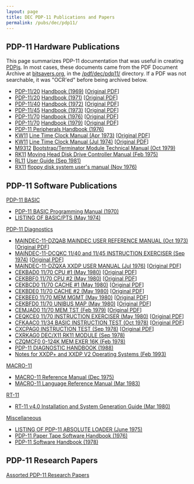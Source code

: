 ```yaml
---
layout: page
title: DEC PDP-11 Publications and Papers
permalink: /pubs/dec/pdp11/
---
```


PDP-11 Hardware Publications
----------------------------

This page summarizes PDP-11 documentation that was useful in creating [PDPjs](/modules/pdp11/).  In most cases,
these documents came from the PDF Document Archive at [bitsavers.org](http://bitsavers.org),  in the [/pdf/dec/pdp11/](http://bitsavers.org/pdf/dec/pdp11/)
directory.  If a PDF was not searchable, it was "OCR'ed" before being archived below. 

- [PDP-11/20](1120/) [Handbook (1969)](https://1drv.ms/b/s!ArcO_mFRe1Z9gp4H3X0WfHlTGsvvLQ) [[Original PDF](http://research.microsoft.com/en-us/um/people/gbell/Digital/PDP%2011%20Handbook%201969.pdf)]
- [PDP-11/20](1120/) [Handbook (1971)](https://1drv.ms/b/s!ArcO_mFRe1Z9gp5O19e4cBRGbdaWgw) [[Original PDF](http://bitsavers.org/pdf/dec/pdp11/handbooks/PDP1120_Handbook_1972.pdf)]
- [PDP-11/40](1140/) [Handbook (1972)](https://1drv.ms/b/s!ArcO_mFRe1Z9gp4IyDeAWMlPpDJyZw) [[Original PDF](http://bitsavers.org/pdf/dec/pdp11/handbooks/PDP-11_40_Processor_Handbook_1972.pdf)]
- [PDP-11/45](1145/) [Handbook (1973)](https://1drv.ms/b/s!ArcO_mFRe1Z9gp4s5icyHXp3hgMqrg) [[Original PDF](http://bitsavers.org/pdf/dec/pdp11/handbooks/PDP1145_Handbook_1973.pdf)]
- [PDP-11/70](1170/) [Handbook (1976)](https://1drv.ms/b/s!ArcO_mFRe1Z9gp5IB50VEytKiQFzWw) [[Original PDF](http://bitsavers.org/pdf/dec/pdp11/1170/PDP-11_70_Handbook_1977-78.pdf)]
- [PDP-11/70](1170/) [Handbook (1979)](https://1drv.ms/b/s!ArcO_mFRe1Z9gp5Qp06CeNiHG8RfCQ) [[Original PDF](http://bitsavers.org/pdf/dec/pdp11/handbooks/PDP11_Handbook1979.pdf)]
- [PDP-11 Peripherals Handbook (1976)](https://1drv.ms/b/s!ArcO_mFRe1Z9gp5KhoASjxuqs-WIMg)
- [KW11](kw11/) [Line Time Clock Manual (Apr 1973)](https://1drv.ms/b/s!ArcO_mFRe1Z9gp4vNKPjaYOst79MPQ) [[Original PDF](http://bitsavers.org/pdf/dec/unibus/DEC-11-HKWB-D_KW11L_Apr73.pdf)]
- [KW11](kw11/) [Line Time Clock Manual (Jul 1974)](https://1drv.ms/b/s!ArcO_mFRe1Z9gp4xgYqGE7zUjzxDcA) [[Original PDF](http://bitsavers.org/pdf/dec/pdp11/1140/EK-KW11L_TM-002_KW11-L_Line_Time_Clock_Manual_Jul74.pdf)]
- [M9312](m9312/) [Bootstrap/Terminator Module Technical Manual (Oct 1979)](https://1drv.ms/b/s!ArcO_mFRe1Z9gp5DO8zjR5aGaVQLfQ)
- [RK11](rk11/) [Moving Head Disk Drive Controller Manual (Feb 1975)](https://1drv.ms/b/s!ArcO_mFRe1Z9gp4yGNCFfdg1i5imxQ)
- [RL11](rl11/) [User Guide (Sep 1981)](https://1drv.ms/b/s!ArcO_mFRe1Z9gp5Jet0sMW2IMFFz7g)
- [RX11](rx11/) [floppy disk system user's manual (Nov 1976)](https://1drv.ms/b/s!ArcO_mFRe1Z9gp5P8P3dVVsTbpw-IA)

PDP-11 Software Publications
----------------------------

[PDP-11 BASIC](basic/)

- [PDP-11 BASIC Programming Manual (1970)](https://1drv.ms/b/s!ArcO_mFRe1Z9gp4hZ_ESc_wYWccLhg)
- [LISTING OF BASIC/PTS (May 1974)](https://1drv.ms/b/s!ArcO_mFRe1Z9gp5MAsiyvxS9IriR_w)

[PDP-11 Diagnostics](diags/)

- [MAINDEC-11-DZQAB MAINDEC USER REFERENCE MANUAL (Oct 1973)](https://1drv.ms/b/s!ArcO_mFRe1Z9gp4RIs4XFo4GvOtA6Q) [[Original PDF](http://bitsavers.org/pdf/dec/pdp11/xxdp/MAINDEC-11-DZQAB-B-D_MAINDEC_User_Reference_Manual_Oct73.pdf)]
- [MAINDEC-11-DCQKC 11/40 and 11/45 INSTRUCTION EXERCISER (Sep 1974)](https://1drv.ms/b/s!ArcO_mFRe1Z9gp4ebuUvYWlXBLnWCw) [[Original PDF](http://bitsavers.org/pdf/dec/pdp11/xxdp/diag_listings/1140_45/028_MAINDEC-11-DCQKC-D_D_1140_1145_INSTRUCTION_EXERCISER_Sep74.pdf)]
- [MAINDEC-11-DZQXA XXDP USER MANUAL (Jul 1976)](https://1drv.ms/b/s!ArcO_mFRe1Z9gp4Q8sZkmtVBwVQ_CA) [[Original PDF](http://bitsavers.org/pdf/dec/pdp11/xxdp/MAINDEC-11-DZQXA-I-D_XXDP_User_Manual_Jul76.pdf)]
- [CEKBAD0 11/70 CPU #1 (May 1980)](https://1drv.ms/b/s!ArcO_mFRe1Z9gp46rtFNcs5qr4fnXw) [[Original PDF](http://bitsavers.org/pdf/dec/pdp11/microfiche/ftp.j-hoppe.de/bw/gh/AH-7963D-MC__PDP-11-70__11-70_CPU_%231__CEKBAD0__%28C%2975-80.pdf)]
- [CEKBBF0 11/70 CPU #2 (May 1980)](https://1drv.ms/b/s!ArcO_mFRe1Z9gp4-Dzi21kgl138RAQ) [[Original PDF](http://bitsavers.org/pdf/dec/pdp11/microfiche/ftp.j-hoppe.de/bw/gh/AH-7968F-MC__PDP11-70__11-70_CPU_%232__CEKBBF0__%28C%2975,80.pdf)]
- [CEKBCD0 11/70 CACHE #1 (May 1980)](https://1drv.ms/b/s!ArcO_mFRe1Z9gp48PagrfjrEdgHdgw) [[Original PDF](http://bitsavers.org/pdf/dec/pdp11/microfiche/ftp.j-hoppe.de/bw/gh/AH-0010D-MC__PDP11-70-74__11-70_CACHE_%231__CEKBCD0__%28C%2975,80.pdf)]
- [CEKBDE0 11/70 CACHE #2 (May 1980)](https://1drv.ms/b/s!ArcO_mFRe1Z9gp5F5Ij6QDClnIpJaQ) [[Original PDF](http://bitsavers.org/pdf/dec/pdp11/microfiche/ftp.j-hoppe.de/bw/gh/AH-7972E-MC__PDP11-70-74__11-70_CACHE_%232__CEKBDE0__%28C%2975,80.pdf)]
- [CEKBEE0 11/70 MEM MGMT (May 1980)](https://1drv.ms/b/s!ArcO_mFRe1Z9gp5Sc2Uv0TMEj2GOHQ) [[Original PDF](http://bitsavers.org/pdf/dec/pdp11/microfiche/ftp.j-hoppe.de/bw/gh/AH-7976E-MC__PDP-11-70__11-70_MEM_MGMT__CEKBEE0__%28C%2975,80.pdf)]
- [CEKBFD0 11/70 UNIBUS MAP (May 1980)](https://1drv.ms/b/s!ArcO_mFRe1Z9gp4fSquKY34o_Mm2Ew) [[Original PDF](http://bitsavers.org/pdf/dec/pdp11/microfiche/ftp.j-hoppe.de/bw/gh/AH-7980D-MC__11-70-11-74__11-70_UNIBUS_MAP__CEKBFD0__%28C%2975-80.pdf)]
- [CEMJAD0 11/70 MEM TST (Feb 1979)](https://1drv.ms/b/s!ArcO_mFRe1Z9gp4PO8xQXcJWsELPZw) [[Original PDF](http://bitsavers.org/pdf/dec/pdp11/microfiche/ftp.j-hoppe.de/bw/gh/AH-7991D-MC__MJ11__11-70_MEM_TST__CEMJAD0__%28C%2973-79.pdf)]
- [CEQKCE0 11/70 INSTRUCTION EXERCISER (May 1980)](https://1drv.ms/b/s!ArcO_mFRe1Z9gp47nXKy7moL1Rj5mA) [[Original PDF](http://bitsavers.org/pdf/dec/pdp11/microfiche/ftp.j-hoppe.de/bw/gh/AH-7996E-MC__PDP11-70-74__11-70_INST_EXR__CEQKCE0__%28C%2975,80.pdf)]
- [CFKAAC0 11/34 BASIC INSTRUCTION TEST (Oct 1978)](https://1drv.ms/b/s!ArcO_mFRe1Z9gp4_Ea0YfE41H7d_vg) [[Original PDF](http://bitsavers.org/pdf/dec/pdp11/xxdp/diag_listings/1134/AC-8041C-MC_CFKAAC0-1134-Bsc-Inst-Tst_Oct78.pdf)]
- [CXCPAG0 INSTRUCTION TEST (Sep 1978)](https://1drv.ms/b/s!ArcO_mFRe1Z9gp45A6BVDlWfveNGYg) [[Original PDF](http://bitsavers.org/pdf/dec/pdp11/xxdp/x11_listings/AC-E664G-MC_CXCPAG0-Processor-test_Sep78.pdf)]
- [CXRKAG0 DEC/X11 RK11 MODULE (Sep 1978)](https://1drv.ms/b/s!ArcO_mFRe1Z9gp4ruGrDhlUHnmSuZw)
- [CZQMCF0 0-124K MEM EXER 16K (Feb 1978)](https://1drv.ms/b/s!ArcO_mFRe1Z9gp49VqkiYkHIFs_VGA)
- [PDP-11 DIAGNOSTIC HANDBOOK (1988)](https://1drv.ms/b/s!ArcO_mFRe1Z9gp4d3zhflWyJp07i9g)
- [Notes for XXDP+ and XXDP V2 Operating Systems (Feb 1993)](https://1drv.ms/b/s!ArcO_mFRe1Z9gp44WqXmlZ5RtCpM4g)

[MACRO-11](macro11/)

- [MACRO-11 Reference Manual (Dec 1975)](https://1drv.ms/b/s!ArcO_mFRe1Z9gp5BykoT7bUv3vhPBQ)
- [MACRO-11 Language Reference Manual (Mar 1983)](https://1drv.ms/b/s!ArcO_mFRe1Z9gp5AQl1Z2VzEl8KvrA)

[RT-11](rt11/)

- [RT-11 v4.0 Installation and System Generation Guide (Mar 1980)](https://1drv.ms/b/s!ArcO_mFRe1Z9gp5NxChbciXj9eVbrQ)

[Miscellaneous](other/)

- [LISTING OF PDP-11 ABSOLUTE LOADER (June 1975)](https://1drv.ms/b/s!ArcO_mFRe1Z9gp5GZuQhJdSZrND9_g)
- [PDP-11 Paper Tape Software Handbook (1976)](https://1drv.ms/b/s!ArcO_mFRe1Z9gp5Hh6eSPTZPCDIbVQ)
- [PDP-11 Software Handbook (1978)](https://1drv.ms/b/s!ArcO_mFRe1Z9gp5RWHLejq9CAtG67g)

PDP-11 Research Papers
----------------------

[Assorted PDP-11 Research Papers](papers/)

